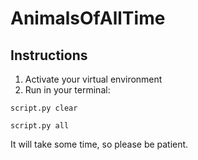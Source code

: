 # AnimalsOfAllTime

## Instructions
1. Activate your virtual environment
2. Run in your terminal:
``` shell
script.py clear
```
``` shell
script.py all
```
It will take some time, so please be patient.
